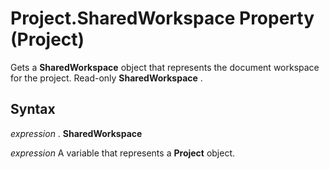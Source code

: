 
# Project.SharedWorkspace Property (Project)

Gets a  **SharedWorkspace** object that represents the document workspace for the project. Read-only **SharedWorkspace** .


## Syntax

 _expression_ . **SharedWorkspace**

 _expression_ A variable that represents a **Project** object.

